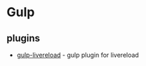 # Gulp

## plugins

- [gulp-livereload](https://github.com/vohof/gulp-livereload) - gulp plugin for livereload